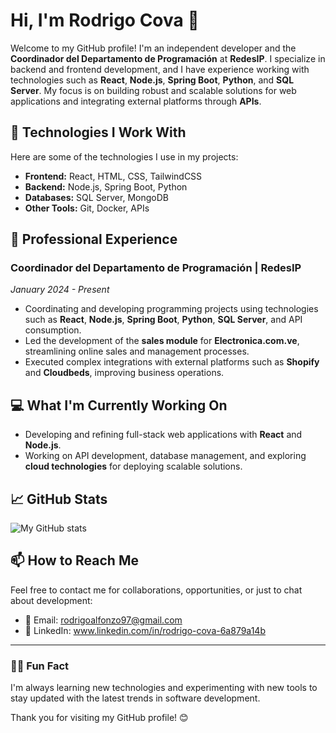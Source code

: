 # Hi, I'm Rodrigo Cova 👋

Welcome to my GitHub profile! I'm an independent developer and the **Coordinador del Departamento de Programación** at **RedesIP**. I specialize in backend and frontend development, and I have experience working with technologies such as **React**, **Node.js**, **Spring Boot**, **Python**, and **SQL Server**. My focus is on building robust and scalable solutions for web applications and integrating external platforms through **APIs**.

## 🚀 Technologies I Work With

Here are some of the technologies I use in my projects:

- **Frontend:** React, HTML, CSS, TailwindCSS
- **Backend:** Node.js, Spring Boot, Python
- **Databases:** SQL Server, MongoDB
- **Other Tools:** Git, Docker, APIs

## 💼 Professional Experience

### **Coordinador del Departamento de Programación | RedesIP**  
*January 2024 - Present*

- Coordinating and developing programming projects using technologies such as **React**, **Node.js**, **Spring Boot**, **Python**, **SQL Server**, and API consumption.
- Led the development of the **sales module** for **Electronica.com.ve**, streamlining online sales and management processes.
- Executed complex integrations with external platforms such as **Shopify** and **Cloudbeds**, improving business operations.

## 💻 What I'm Currently Working On

- Developing and refining full-stack web applications with **React** and **Node.js**.
- Working on API development, database management, and exploring **cloud technologies** for deploying scalable solutions.

## 📈 GitHub Stats

![My GitHub stats](https://github-readme-stats.vercel.app/api?username=tuusuario&show_icons=true&hide_title=true&count_private=true&theme=radical)

## 📫 How to Reach Me

Feel free to contact me for collaborations, opportunities, or just to chat about development:

- 📧 Email: rodrigoalfonzo97@gmail.com
- 📱 LinkedIn: www.linkedin.com/in/rodrigo-cova-6a879a14b

---

### 👨‍💻 Fun Fact
I'm always learning new technologies and experimenting with new tools to stay updated with the latest trends in software development.

Thank you for visiting my GitHub profile! 😊
